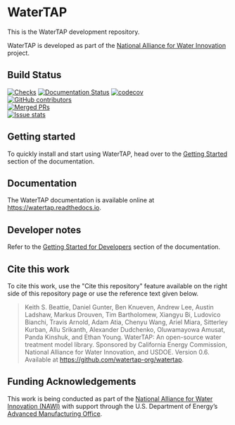 # WaterTAP
This is the WaterTAP development repository.

WaterTAP is developed as part of the [National Alliance for Water Innovation](https://nawihub.org/) project.

## Build Status

[![Checks](https://github.com/watertap-org/watertap/actions/workflows/checks.yml/badge.svg)](https://github.com/watertap-org/watertap/actions/workflows/checks.yml)
[![Documentation Status](https://readthedocs.org/projects/watertap/badge/?version=latest)](https://watertap.readthedocs.io/en/latest/?badge=latest)
[![codecov](https://codecov.io/gh/watertap-org/watertap/branch/main/graph/badge.svg)](https://codecov.io/gh/watertap-org/watertap)  
[![GitHub contributors](https://img.shields.io/github/contributors/watertap-org/watertap.svg)](https://github.com/watertap-org/watertap/graphs/contributors)  
[![Merged PRs](https://img.shields.io/github/issues-pr-closed-raw/watertap-org/watertap.svg?label=merged+PRs)](https://github.com/watertap-org/watertap/pulls?q=is:pr+is:merged)  
[![Issue stats](http://isitmaintained.com/badge/resolution/watertap-org/watertap.svg)](http://isitmaintained.com/project/watertap-org/watertap)

## Getting started

To quickly install and start using WaterTAP, head over to the [Getting Started](https://watertap.readthedocs.io/en/latest/getting_started/install.html#general-installation) section of the documentation.

## Documentation

The WaterTAP documentation is available online at <https://watertap.readthedocs.io>.
## Developer notes

Refer to the [Getting Started for Developers](https://watertap.readthedocs.io/en/latest/getting_started/install.html#for-watertap-developers) section of the documentation.

## Cite this work

To cite this work, use the "Cite this repository" feature available on the right side of this repository page or use the reference text given below.

> Keith S. Beattie, Daniel Gunter, Ben Knueven, Andrew Lee, Austin Ladshaw, Markus Drouven, Tim Bartholomew, Xiangyu Bi, Ludovico Bianchi, Travis Arnold, Adam Atia, Chenyu Wang, Ariel Miara, Sitterley Kurban, Allu Srikanth, Alexander Dudchenko, Oluwamayowa Amusat, Panda Kinshuk, and Ethan Young. WaterTAP: An open-source water treatment model library. Sponsored by California Energy Commission, National Alliance for Water Innovation, and USDOE. Version 0.6. Available at https://github.com/watertap-org/watertap.

## Funding Acknowledgements

This work is being conducted as part of the [National Alliance for Water Innovation
(NAWI)](https://www.nawihub.org/) with support through the U.S. Department of Energy’s [Advanced
Manufacturing Office](https://www.energy.gov/eere/amo/advanced-manufacturing-office).
